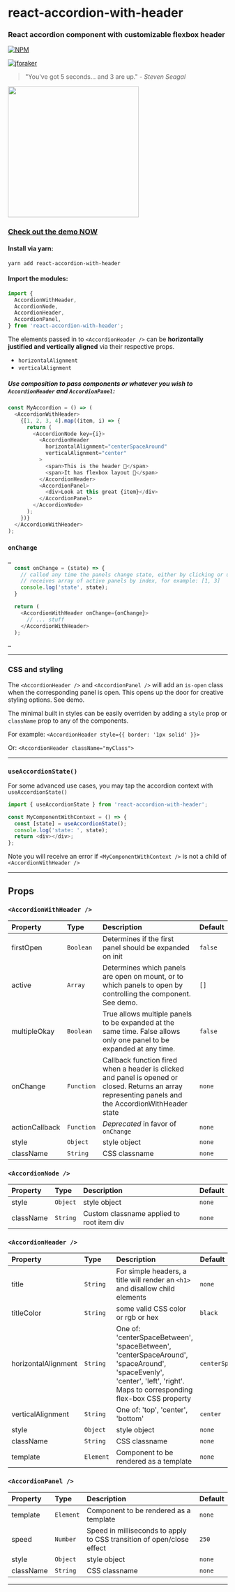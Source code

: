 # react-accordion-with-header

### React accordion component with customizable flexbox header

[![NPM](https://nodei.co/npm/react-accordion-with-header.png?downloads=true)](https://nodei.co/npm/react-accordion-with-header?downloads=true)

[![jforaker](https://circleci.com/gh/jforaker/react-accordion-with-header.svg?style=svg)](LINK)

> "You've got 5 seconds... and 3 are up." - _Steven Seagal_

<img src="https://media.giphy.com/media/BakXonJxQzoIM/giphy.gif" width="300" />

### [Check out the demo NOW](https://react-accordion.xyz/)

#### Install via yarn:

```
yarn add react-accordion-with-header
```

#### Import the modules:

```javascript
import {
  AccordionWithHeader,
  AccordionNode,
  AccordionHeader,
  AccordionPanel,
} from 'react-accordion-with-header';
```

The elements passed in to `<AccordionHeader />` can be **horizontally justified and vertically aligned** via their respective props.

- `horizontalAlignment`
- `verticalAlignment`

##### Use composition to pass components or whatever you wish to `AccordionHeader` and `AccordionPanel`:

```javascript
const MyAccordion = () => (
  <AccordionWithHeader>
    {[1, 2, 3, 4].map((item, i) => {
      return (
        <AccordionNode key={i}>
          <AccordionHeader
            horizontalAlignment="centerSpaceAround"
            verticalAlignment="center"
          >
            <span>This is the header 🎉</span>
            <span>It has flexbox layout 🚀</span>
          </AccordionHeader>
          <AccordionPanel>
            <div>Look at this great {item}</div>
          </AccordionPanel>
        </AccordionNode>
      );
    })}
  </AccordionWithHeader>
);
```

### `onChange`

```javascript
…
  const onChange = (state) => {
    // called any time the panels change state, either by clicking or using in a controlled situation
    // receives array of active panels by index, for example: [1, 3]
    console.log('state', state);
  }

  return (
    <AccordionWithHeader onChange={onChange}>
      // ... stuff
    </AccordionWithHeader>
  );

…
```

---

### CSS and styling

The `<AccordionHeader />` and `<AccordionPanel />` will add an `is-open` class when the corresponding panel is open. This opens up the door for creative styling options. See demo.

The minimal built in styles can be easily overriden by adding a `style` prop or `className` prop to any of the components.

For example: `<AccordionHeader style={{ border: '1px solid' }}>`

Or: `<AccordionHeader className="myClass">`

---

### `useAccordionState()`

For some advanced use cases, you may tap the accordion context with `useAccordionState()`

```javascript
import { useAccordionState } from 'react-accordion-with-header';

const MyComponentWithContext = () => {
  const [state] = useAccordionState();
  console.log('state: ', state);
  return <div></div>;
};
```

Note you will receive an error if `<MyComponentWithContext />` is not a child of `<AccordionWithHeader />`

---

## Props

### `<AccordionWithHeader />`

| Property       | Type       | Description                                                                                                                                            | Default |
| :------------- | :--------- | :----------------------------------------------------------------------------------------------------------------------------------------------------- | :------ |
| firstOpen      | `Boolean`  | Determines if the first panel should be expanded on init                                                                                               | `false` |
| active         | `Array`    | Determines which panels are open on mount, or to which panels to open by controlling the component. See demo.                                          | `[]`    |
| multipleOkay   | `Boolean`  | True allows multiple panels to be expanded at the same time. False allows only one panel to be expanded at any time.                                   | `false` |
| onChange       | `Function` | Callback function fired when a header is clicked and panel is opened or closed. Returns an array representing panels and the AccordionWithHeader state | `none`  |
| actionCallback | `Function` | _Deprecated_ in favor of `onChange`                                                                                                                    | `none`  |
| style          | `Object`   | style object                                                                                                                                           | `none`  |
| className      | `String`   | CSS classname                                                                                                                                          | `none`  |

### `<AccordionNode />`

| Property  | Type     | Description                               | Default |
| :-------- | :------- | :---------------------------------------- | :------ |
| style     | `Object` | style object                              | `none`  |
| className | `String` | Custom classname applied to root item div | `none`  |

### `<AccordionHeader />`

| Property            | Type      | Description                                                                                                                                                             | Default             |
| :------------------ | :-------- | :---------------------------------------------------------------------------------------------------------------------------------------------------------------------- | :------------------ |
| title               | `String`  | For simple headers, a title will render an `<h1>` and disallow child elements                                                                                           | `none`              |
| titleColor          | `String`  | some valid CSS color or rgb or hex                                                                                                                                      | `black`             |
| horizontalAlignment | `String`  | One of: 'centerSpaceBetween', 'spaceBetween', 'centerSpaceAround', 'spaceAround', 'spaceEvenly', 'center', 'left', 'right'. Maps to corresponding flex-box CSS property | `centerSpaceAround` |
| verticalAlignment   | `String`  | One of: 'top', 'center', 'bottom'                                                                                                                                       | `center`            |
| style               | `Object`  | style object                                                                                                                                                            | `none`              |
| className           | `String`  | CSS classname                                                                                                                                                           | `none`              |
| template            | `Element` | Component to be rendered as a template                                                                                                                                  | `none`              |

### `<AccordionPanel />`

| Property  | Type      | Description                                                           | Default |
| :-------- | :-------- | :-------------------------------------------------------------------- | :------ |
| template  | `Element` | Component to be rendered as a template                                | `none`  |
| speed     | `Number`  | Speed in milliseconds to apply to CSS transition of open/close effect | `250`   |
| style     | `Object`  | style object                                                          | `none`  |
| className | `String`  | CSS classname                                                         | `none`  |

---
